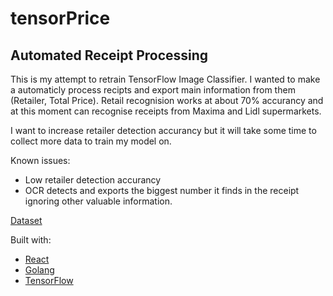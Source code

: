 # tensorPrice
Automated Receipt Processing
---

This is my attempt to retrain TensorFlow Image Classifier. I wanted to make a automaticly process recipts and export main information from them (Retailer, Total Price). Retail recognision works at about 70% accurancy and at this moment can recognise receipts from Maxima and Lidl supermarkets.

I want to increase retailer detection accurancy but it will take some time to collect more data to train my model on.

Known issues:
* Low retailer detection accurancy
* OCR detects and exports the biggest number it finds in the receipt ignoring other valuable information.

[Dataset](https://www.dropbox.com/sh/s2c8tpwu0hzpmzn/AAA0tIPwcMb4Swk1uNi511lIa?dl=0)

Built with:
* [React](https://reactjs.org/)
* [Golang](https://golang.org/)
* [TensorFlow](https://www.tensorflow.org/)
